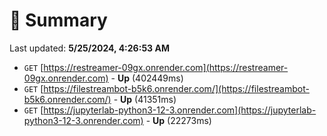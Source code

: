 # 📖 Summary
Last updated: **5/25/2024, 4:26:53 AM**

- `GET` [https://restreamer-09gx.onrender.com](https://restreamer-09gx.onrender.com) - **Up** (402449ms)
- `GET` [https://filestreambot-b5k6.onrender.com/](https://filestreambot-b5k6.onrender.com/) - **Up** (41351ms)
- `GET` [https://jupyterlab-python3-12-3.onrender.com](https://jupyterlab-python3-12-3.onrender.com) - **Up** (22273ms)
